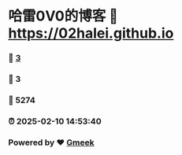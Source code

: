 # 哈雷0V0的博客 :link: https://02halei.github.io 
### :page_facing_up: [3](https://02halei.github.io/tag.html) 
### :speech_balloon: 3 
### :hibiscus: 5274 
### :alarm_clock: 2025-02-10 14:53:40 
### Powered by :heart: [Gmeek](https://github.com/Meekdai/Gmeek)
